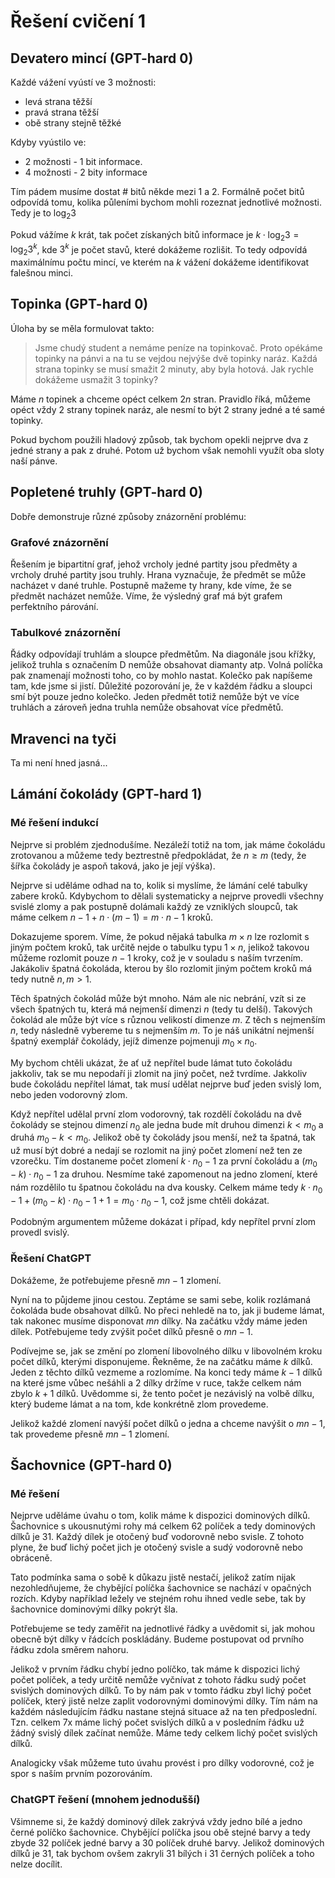 # Řešení cvičení 1

## Devatero mincí (GPT-hard 0)

Každé vážení vyústí ve 3 možnosti:
- levá strana těžší
- pravá strana těžší
- obě strany stejně těžké

Kdyby vyústilo ve:
- 2 možnosti - 1 bit informace.
- 4 možnosti - 2 bity informace

Tím pádem musíme dostat # bitů někde mezi 1 a 2. Formálně počet bitů odpovídá tomu, kolika půleními bychom mohli rozeznat jednotlivé možnosti. Tedy je to $\log_2{3}$

Pokud vážíme $k$ krát, tak počet získaných bitů informace je $k \cdot \log_2{3} = \log_2{3^k}$, kde $3^k$ je počet stavů, které dokážeme rozlišit. To tedy odpovídá maximálnímu počtu mincí, ve kterém na $k$ vážení dokážeme identifikovat falešnou minci.


## Topinka (GPT-hard 0)

Úloha by se měla formulovat takto:
> Jsme chudý student a nemáme peníze na topinkovač. Proto opékáme topinky na pánvi a na tu se vejdou nejvýše dvě topinky naráz. Každá strana topinky se musí smažit 2 minuty, aby byla hotová. Jak rychle dokážeme usmažit 3 topinky?

Máme $n$ topinek a chceme opéct celkem $2n$ stran. Pravidlo říká, můžeme opéct vždy 2 strany topinek naráz, ale nesmí to být 2 strany jedné a té samé topinky.

Pokud bychom použili hladový způsob, tak bychom opekli nejprve dva z jedné strany a pak z druhé. Potom už bychom však nemohli využít oba sloty naší pánve.

## Popletené truhly (GPT-hard 0)

Dobře demonstruje různé způsoby znázornění problému:

### Grafové znázornění
Řešením je bipartitní graf, jehož vrcholy jedné partity jsou předměty a vrcholy druhé partity jsou truhly. Hrana vyznačuje, že předmět se může nacházet v dané truhle. Postupně mažeme ty hrany, kde víme, že se předmět nacházet nemůže. Víme, že výsledný graf má být grafem perfektního párování.

### Tabulkové znázornění
Řádky odpovídají truhlám a sloupce předmětům. Na diagonále jsou křížky, jelikož truhla s označením D nemůže obsahovat diamanty atp. Volná políčka pak znamenají možnosti toho, co by mohlo nastat. Kolečko pak napíšeme tam, kde jsme si jistí. Důležité pozorování je, že v každém řádku a sloupci smí být pouze jedno kolečko. Jeden předmět totiž nemůže být ve více truhlách a zároveň jedna truhla nemůže obsahovat více předmětů.

## Mravenci na tyči

Ta mi není hned jasná...

## Lámání čokolády (GPT-hard 1)

### Mé řešení indukcí

Nejprve si problém zjednodušíme. Nezáleží totiž na tom, jak máme čokoládu zrotovanou a můžeme tedy beztrestně předpokládat, že $n \geq m$ (tedy, že šířka čokolády je aspoň taková, jako je její výška).

Nejprve si uděláme odhad na to, kolik si myslíme, že lámání celé tabulky zabere kroků. Kdybychom to dělali systematicky a nejprve provedli všechny svislé zlomy a pak postupně dolámali každý ze vzniklých sloupců, tak máme celkem $n-1 + n \cdot (m-1) = m \cdot n - 1$ kroků.

Dokazujeme sporem. Víme, že pokud nějaká tabulka $m \times n$ lze rozlomit s jiným počtem kroků, tak určitě nejde o tabulku typu $1 \times n$, jelikož takovou můžeme rozlomit pouze $n-1$ kroky, což je v souladu s naším tvrzením. Jakákoliv špatná čokoláda, kterou by šlo rozlomit jiným počtem kroků má tedy nutně $n,m > 1$.

Těch špatných čokolád může být mnoho. Nám ale nic nebrání, vzít si ze všech špatných tu, která má nejmenší dimenzi $n$ (tedy tu delší). Takových čokolád ale může být více s různou velikostí dimenze $m$. Z těch s nejmenším $n$, tedy následně vybereme tu s nejmenším $m$. To je náš unikátní nejmenší špatný exemplář čokolády, jejíž dimenze pojmenuji $m_0 \times n_0$.

My bychom chtěli ukázat, že ať už nepřítel bude lámat tuto čokoládu jakkoliv, tak se mu nepodaří ji zlomit na jiný počet, než tvrdíme. Jakkoliv bude čokoládu nepřítel lámat, tak musí udělat nejprve buď jeden svislý lom, nebo jeden vodorovný zlom.

Když nepřítel udělal první zlom vodorovný, tak rozdělí čokoládu na dvě čokolády se stejnou dimenzí $n_0$ ale jedna bude mít druhou dimenzi $k < m_0$ a druhá $m_0 - k < m_0$. Jelikož obě ty čokolády jsou menší, než ta špatná, tak už musí být dobré a nedají se rozlomit na jiný počet zlomení než ten ze vzorečku. Tím dostaneme počet zlomení $k \cdot n_0 -1$ za první čokoládu a $(m_0 - k) \cdot n_0 - 1$ za druhou. Nesmíme také zapomenout na jedno zlomení, které nám rozdělilo tu špatnou čokoládu na dva kousky. Celkem máme tedy $k \cdot n_0 - 1 + (m_0 - k) \cdot n_0 - 1 + 1 = m_0 \cdot n_0 - 1$, což jsme chtěli dokázat. 

Podobným argumentem můžeme dokázat i případ, kdy nepřítel první zlom provedl svislý.

### Řešení ChatGPT

Dokážeme, že potřebujeme přesně $mn - 1$ zlomení.

Nyní na to půjdeme jinou cestou. Zeptáme se sami sebe, kolik rozlámaná čokoláda bude obsahovat dílků. No přeci nehledě na to, jak ji budeme lámat, tak nakonec musíme disponovat $mn$ dílky. Na začátku vždy máme jeden dílek. Potřebujeme tedy zvýšit počet dílků přesně o $mn-1$.

Podívejme se, jak se změní po zlomení libovolného dílku v libovolném kroku počet dílků, kterými disponujeme. Řekněme, že na začátku máme $k$ dílků. Jeden z těchto dílků vezmeme a rozlomíme. Na konci tedy máme $k-1$ dílků na které jsme vůbec nešáhli a $2$ dílky držíme v ruce, takže celkem nám zbylo $k+1$ dílků. Uvědomme si, že tento počet je nezávislý na volbě dílku, který budeme lámat a na tom, kde konkrétně zlom provedeme.

Jelikož každé zlomení navýší počet dílků o jedna a chceme navýšit o $mn-1$, tak provedeme přesně $mn-1$ zlomení.

## Šachovnice (GPT-hard 0)

### Mé řešení

Nejprve uděláme úvahu o tom, kolik máme k dispozici dominových dílků. Šachovnice s ukousnutými rohy má celkem 62 políček a tedy dominových dílků je 31. Každý dílek je otočený buď vodorovně nebo svisle. Z tohoto plyne, že buď lichý počet jich je otočený svisle a sudý vodorovně nebo obráceně.

Tato podmínka sama o sobě k důkazu jistě nestačí, jelikož zatím nijak nezohledňujeme, že chybějící políčka šachovnice se nachází v opačných rozích. Kdyby například ležely ve stejném rohu ihned vedle sebe, tak by šachovnice dominovými dílky pokrýt šla.

Potřebujeme se tedy zaměřit na jednotlivé řádky a uvědomit si, jak mohou obecně být dílky v řádcích poskládány. Budeme postupovat od prvního řádku zdola směrem nahoru. 

Jelikož v prvním řádku chybí jedno políčko, tak máme k dispozici lichý počet políček, a tedy určitě nemůže vyčnívat z tohoto řádku sudý počet svislých dominových dílků. To by nám pak v tomto řádku zbyl lichý počet políček, který jistě nelze zaplit vodorovnými dominovými dílky. Tím nám na každém následujícím řádku nastane stejná situace až na ten předposlední. Tzn. celkem 7x máme lichý počet svislých dílků a v posledním řádku už žádný svislý dílek začínat nemůže. Máme tedy celkem lichý počet svislých dílků. 

Analogicky však můžeme tuto úvahu provést i pro dílky vodorovné, což je spor s naším prvním pozorováním.

### ChatGPT řešení (mnohem jednodušší)

Všimneme si, že každý dominový dílek zakrývá vždy jedno bílé a jedno černé políčko šachovnice. Chybějící políčka jsou obě stejné barvy a tedy zbyde 32 políček jedné barvy a 30 políček druhé barvy. Jelikož dominových dílků je 31, tak bychom ovšem zakryli 31 bílých i 31 černých políček a toho nelze docílit.
